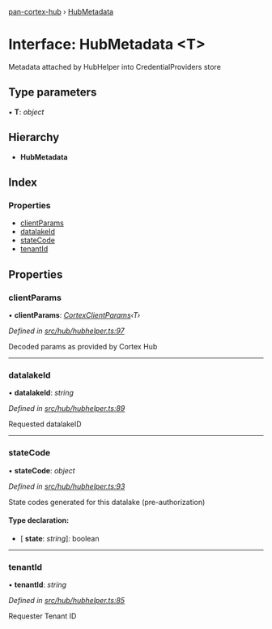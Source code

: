 [pan-cortex-hub](../README.md) › [HubMetadata](hubmetadata.md)

# Interface: HubMetadata <**T**>

Metadata attached by HubHelper into CredentialProviders store

## Type parameters

▪ **T**: *object*

## Hierarchy

* **HubMetadata**

## Index

### Properties

* [clientParams](hubmetadata.md#clientparams)
* [datalakeId](hubmetadata.md#datalakeid)
* [stateCode](hubmetadata.md#statecode)
* [tenantId](hubmetadata.md#tenantid)

## Properties

###  clientParams

• **clientParams**: *[CortexClientParams](cortexclientparams.md)‹T›*

*Defined in [src/hub/hubhelper.ts:97](https://github.com/xhoms/pan-cortex-hub-nodejs/blob/8b95863/src/hub/hubhelper.ts#L97)*

Decoded params as provided by Cortex Hub

___

###  datalakeId

• **datalakeId**: *string*

*Defined in [src/hub/hubhelper.ts:89](https://github.com/xhoms/pan-cortex-hub-nodejs/blob/8b95863/src/hub/hubhelper.ts#L89)*

Requested datalakeID

___

###  stateCode

• **stateCode**: *object*

*Defined in [src/hub/hubhelper.ts:93](https://github.com/xhoms/pan-cortex-hub-nodejs/blob/8b95863/src/hub/hubhelper.ts#L93)*

State codes generated for this datalake (pre-authorization)

#### Type declaration:

* \[ **state**: *string*\]: boolean

___

###  tenantId

• **tenantId**: *string*

*Defined in [src/hub/hubhelper.ts:85](https://github.com/xhoms/pan-cortex-hub-nodejs/blob/8b95863/src/hub/hubhelper.ts#L85)*

Requester Tenant ID
